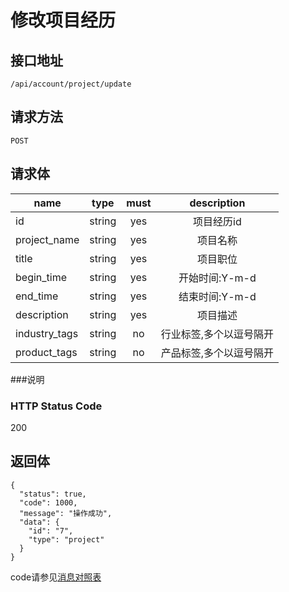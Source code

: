 # 修改项目经历

## 接口地址

`/api/account/project/update`

## 请求方法

`POST`

## 请求体

| name     | type     | must     | description |
|----------|:--------:|:--------:|:--------:|
| id   | string   | yes      | 项目经历id |
| project_name   | string   | yes      | 项目名称 |
| title    | string   | yes       | 项目职位 |
| begin_time  | string   | yes      | 开始时间:Y-m-d |
| end_time    | string   | yes      | 结束时间:Y-m-d |
| description | string   | yes      | 项目描述 |
| industry_tags | string | no       | 行业标签,多个以逗号隔开 | 
| product_tags | string | no        | 产品标签,多个以逗号隔开 |

###说明


### HTTP Status Code

200

## 返回体
```json5
{
  "status": true,
  "code": 1000,
  "message": "操作成功",
  "data": {
    "id": "7",
    "type": "project"
  }
}
```

code请参见[消息对照表](消息对照表.md)
